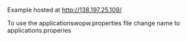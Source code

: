 Example hosted at http://138.197.25.109/

To use the applicationswopw.properties file change name to applications.properies
